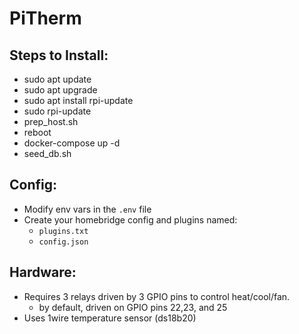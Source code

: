 PiTherm
===

Steps to Install:
---
* sudo apt update
* sudo apt upgrade
* sudo apt install rpi-update
* sudo rpi-update
* prep_host.sh
* reboot
* docker-compose up -d
* seed_db.sh


Config:
---
* Modify env vars in the `.env` file
* Create your homebridge config and plugins named:
  * `plugins.txt`
  * `config.json`

Hardware:
---
* Requires 3 relays driven by 3 GPIO pins to control heat/cool/fan.
  * by default, driven on GPIO pins 22,23, and 25
* Uses 1wire temperature sensor (ds18b20)
